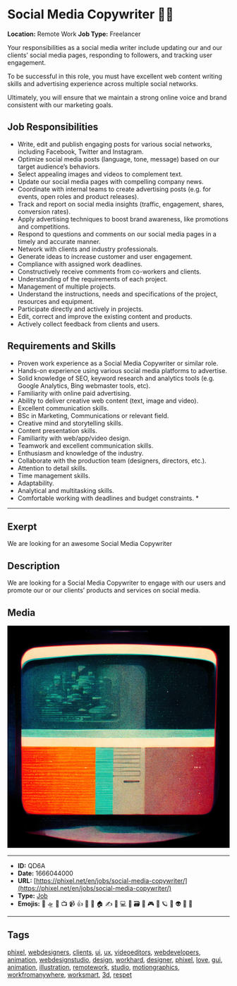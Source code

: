 # Social Media Copywriter 👩‍💻
**Location:** Remote Work
**Job Type:** Freelancer

Your responsibilities as a social media writer include updating our and our clients’ social media pages, responding to followers, and tracking user engagement.

To be successful in this role, you must have excellent web content writing skills and advertising experience across multiple social networks.

Ultimately, you will ensure that we maintain a strong online voice and brand consistent with our marketing goals.

## Job Responsibilities
- Write, edit and publish engaging posts for various social networks, including Facebook, Twitter and Instagram.
- Optimize social media posts (language, tone, message) based on our target audience’s behaviors.
- Select appealing images and videos to complement text.
- Update our social media pages with compelling company news.
- Coordinate with internal teams to create advertising posts (e.g. for events, open roles and product releases).
- Track and report on social media insights (traffic, engagement, shares, conversion rates).
- Apply advertising techniques to boost brand awareness, like promotions and competitions.
- Respond to questions and comments on our social media pages in a timely and accurate manner.
- Network with clients and industry professionals.
- Generate ideas to increase customer and user engagement.
- Compliance with assigned work deadlines.
- Constructively receive comments from co-workers and clients.
- Understanding of the requirements of each project.
- Management of multiple projects.
- Understand the instructions, needs and specifications of the project, resources and equipment.
- Participate directly and actively in projects.
- Edit, correct and improve the existing content and products.
- Actively collect feedback from clients and users.

## Requirements and Skills

- Proven work experience as a Social Media Copywriter or similar role.
- Hands-on experience using various social media platforms to advertise.
- Solid knowledge of SEO, keyword research and analytics tools (e.g. Google Analytics, Bing webmaster tools, etc).
- Familiarity with online paid advertising.
- Ability to deliver creative web content (text, image and video).
- Excellent communication skills.
- BSc in Marketing, Communications or relevant field.
- Creative mind and storytelling skills.
- Content presentation skills.
- Familiarity with web/app/video design.
- Teamwork and excellent communication skills.
- Enthusiasm and knowledge of the industry.
- Collaborate with the production team (designers, directors, etc.).
- Attention to detail skills.
- Time management skills.
- Adaptability.
- Analytical and multitasking skills.
- Comfortable working with deadlines and budget constraints. *


------------
## Exerpt
We are looking for an awesome Social Media Copywriter
## Description
We are looking for a Social Media Copywriter to engage with our users and promote our or our clients’ products and services on social media.
## Media
<img src="media/job-social-media-copywriter.jpg">

------------
- **ID:** QD6A
- **Date:** 1666044000
- **URL:** [https://phixel.net/en/jobs/social-media-copywriter/](https://phixel.net/en/jobs/social-media-copywriter/)
- **Type:** [Job](#job)
- **Emojis:** 🎨 🛸 📼 📺 📹 👍 🔗 📝 🏠 ✍️ 👨 💻 👑 🗃 👾 🎮 📲 🪐 🌟 👽 🚀 🌌

------------
## Tags
[phixel](#phixel), [webdesigners](#webdesigners), [clients](#clients), [ui](#ui), [ux](#ux), [videoeditors](#videoeditors), [webdevelopers](#webdevelopers), [animation](#animation), [webdesignstudio](#webdesignstudio), [design](#design), [workhard](#workhard), [designer](#designer), [phixel](#phixel), [love](#love), [gui](#gui), [animation](#animation), [illustration](#illustration), [remotework](#remotework), [studio](#studio), [motiongraphics](#motiongraphics), [workfromanywhere](#workfromanywhere), [worksmart](#worksmart), [3d](#3d), [respet](#respet)

